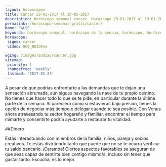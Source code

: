 ```yaml
---
layout: horoscopos
title: cancer 23-01-2017 al 30-01-2017 
description: Horóscopo semanal cancer. Horoscopo 23-01-2017 al 30-01-2017. Horoscopos univision gratis
permalink: /horoscopo-semanal-gratis/cancer/
home: FALSE
keywords: horóscopo semanal, horóscopo de la semana, horóscopo, horóscopo gratis,horóscopos, horóscopo esperanza gracia, horoscopos cancer la semana, horóscopos gratis, Tarot, Astrologia, Zodíaco, cancer, horoscopo gratis
horoscopo:
 signo: cancer
 video: QOQ_NOIOknw

ogimg: /images/zodiac/cancer.jpg
sitemap:
 priority: 1
 changefreq: 'weekly'
 lastmod: '2017-01-23'
---
```



A pesar de que podrías enfrentarte a las demandas que te dejan una sensación abrumada, aún sigues navegando la nave de tu propio destino. No tienes que hacer todo lo que se te pide, en particular durante la última parte de la semana. Si pareciera como si estuvieras bajo presión, tienes la opción de negociar más tiempo o delegar cuando te sea posible. Con Venus ahora atravesando tu sector hogareño y familiar, encontrar el tiempo para mimarte y consentirte podría ayudarte a restaurar tu vitalidad.

##Dinero

Estás interactuando con miembros de la familia, niños, pareja y socios creativos. Te estás divirtiendo tanto que puede que no se te ocurra verificar tu saldo bancario. ¡Caramba! Ciertos aspectos favorables se aseguran de que seas capaz de sentirte bien contigo mismo/a, incluso sin tener que gastar tanto. Escucha, es lo mejor.